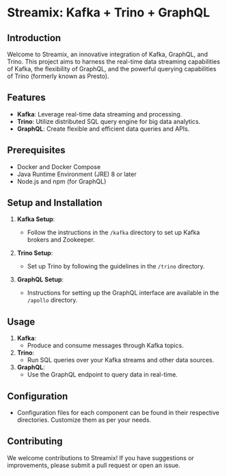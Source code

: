 
# Streamix: Kafka + Trino + GraphQL

## Introduction
Welcome to Streamix, an innovative integration of Kafka, GraphQL, and Trino. This project aims to harness the real-time data streaming capabilities of Kafka, the flexibility of GraphQL, and the powerful querying capabilities of Trino (formerly known as Presto).

## Features
- **Kafka**: Leverage real-time data streaming and processing.
- **Trino**: Utilize distributed SQL query engine for big data analytics.
- **GraphQL**: Create flexible and efficient data queries and APIs.

## Prerequisites
- Docker and Docker Compose
- Java Runtime Environment (JRE) 8 or later
- Node.js and npm (for GraphQL)

## Setup and Installation
1. **Kafka Setup**:
   - Follow the instructions in the `/kafka` directory to set up Kafka brokers and Zookeeper.

2. **Trino Setup**:
   - Set up Trino by following the guidelines in the `/trino` directory.

3. **GraphQL Setup**:
   - Instructions for setting up the GraphQL interface are available in the `/apollo` directory.

## Usage
1. **Kafka**:
    - Produce and consume messages through Kafka topics.
2. **Trino**:
    - Run SQL queries over your Kafka streams and other data sources.
3. **GraphQL**:
    - Use the GraphQL endpoint to query data in real-time.


## Configuration
- Configuration files for each component can be found in their respective directories. Customize them as per your needs.

## Contributing
We welcome contributions to Streamix! If you have suggestions or improvements, please submit a pull request or open an issue.
